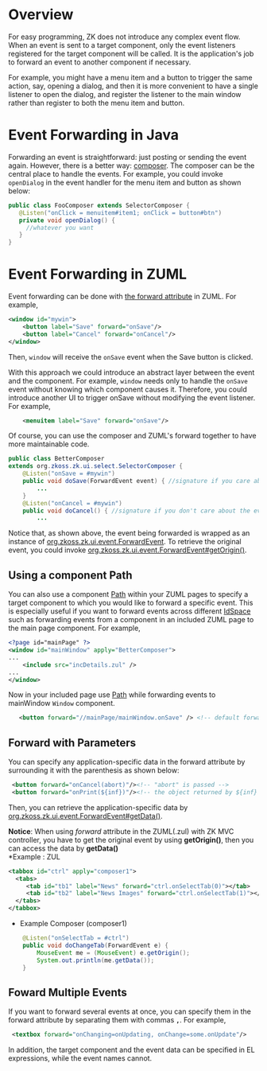 # Overview

For easy programming, ZK does not introduce any complex event flow. When
an event is sent to a target component, only the event listeners
registered for the target component will be called. It is the
application's job to forward an event to another component if necessary.

For example, you might have a menu item and a button to trigger the same
action, say, opening a dialog, and then it is more convenient to have a
single listener to open the dialog, and register the listener to the
main window rather than register to both the menu item and button.

# Event Forwarding in Java

Forwarding an event is straightforward: just posting or sending the
event again. However, there is a better way:
[composer]({{site.baseurl}}/zk_dev_ref/mvc/composer).
The composer can be the central place to handle the events. For example,
you could invoke `openDialog` in the event handler for the menu item and
button as shown below:

```java
public class FooComposer extends SelectorComposer {
   @Listen("onClick = menuitem#item1; onClick = button#btn")
   private void openDialog() {
     //whatever you want
   }
}
```

# Event Forwarding in ZUML

Event forwarding can be done with [the forward attribute](zuml_ref/zuml/attributes/forward) in ZUML.
For example,

```xml
<window id="mywin">
    <button label="Save" forward="onSave"/>
    <button label="Cancel" forward="onCancel"/>
</window>
```

Then, `window` will receive the `onSave` event when the Save button is
clicked.

With this approach we could introduce an abstract layer between the
event and the component. For example, `window` needs only to handle the
`onSave` event without knowing which component causes it. Therefore, you
could introduce another UI to trigger onSave without modifying the event
listener. For example,

```xml
    <menuitem label="Save" forward="onSave"/>
```

Of course, you can use the composer and ZUML's forward together to have
more maintainable code.

```java
public class BetterComposer
extends org.zkoss.zk.ui.select.SelectorComposer {
    @Listen("onSave = #mywin")
    public void doSave(ForwardEvent event) { //signature if you care about the event
        ...
    }
    @Listen("onCancel = #mywin")
    public void doCancel() { //signature if you don't care about the event
        ...
```

Notice that, as shown above, the event being forwarded is wrapped as an
instance of [org.zkoss.zk.ui.event.ForwardEvent](https://www.zkoss.org/javadoc/latest/zk/org/zkoss/zk/ui/event/ForwardEvent.html). To
retrieve the original event, you could invoke
[org.zkoss.zk.ui.event.ForwardEvent#getOrigin()](https://www.zkoss.org/javadoc/latest/zk/org/zkoss/zk/ui/event/ForwardEvent.html#getOrigin()).

## Using a component Path

You can also use a component
[Path]({{site.baseurl}}/zk_dev_ref/access_ui_components_with_path)
within your ZUML pages to specify a target component to which you would
like to forward a specific event. This is especially useful if you want
to forward events across different
[IdSpace]({{site.baseurl}}/zk_dev_ref/ui_composing/id_space)
such as forwarding events from a component in an included ZUML page to
the main page component. For example,

```xml
<?page id="mainPage" ?>
<window id="mainWindow" apply="BetterComposer">
...
    <include src="incDetails.zul" />
...
</window>
```

Now in your included page use
[Path]({{site.baseurl}}/zk_dev_ref/access_ui_components_with_path)
while forwarding events to mainWindow `Window` component.

```xml
   <button forward="//mainPage/mainWindow.onSave" /> <!-- default forward event is onClick -->
```

## Forward with Parameters

You can specify any application-specific data in the forward attribute
by surrounding it with the parenthesis as shown below:

```xml
 <button forward="onCancel(abort)"/><!-- "abort" is passed -->
 <button forward="onPrint(${inf})"/><!-- the object returned by ${inf} is passed -->
```

Then, you can retrieve the application-specific data by
[org.zkoss.zk.ui.event.ForwardEvent#getData()](https://www.zkoss.org/javadoc/latest/zk/org/zkoss/zk/ui/event/ForwardEvent.html#getData()).

**Notice**: When using <i>forward</i> attribute in the ZUML(.zul) with
ZK MVC controller, you have to get the original event by using
**getOrigin()**, then you can access the data by **getData()**  
\*Example : ZUL

```xml
<tabbox id="ctrl" apply="composer1">
  <tabs>
     <tab id="tb1" label="News" forward="ctrl.onSelectTab(0)"></tab>
     <tab id="tb2" label="News Images" forward="ctrl.onSelectTab(1)"></tab>
  </tabs>
</tabbox>
```

- Example Composer (composer1)

```java
    @Listen("onSelectTab = #ctrl")
    public void doChangeTab(ForwardEvent e) { 
        MouseEvent me = (MouseEvent) e.getOrigin();
        System.out.println(me.getData());
    }
```

## Foward Multiple Events

If you want to forward several events at once, you can specify them in
the forward attribute by separating them with commas **`,`**. For
example,

```xml
 <textbox forward="onChanging=onUpdating, onChange=some.onUpdate"/>
```

In addition, the target component and the event data can be specified in
EL expressions, while the event names cannot.
